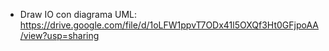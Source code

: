 - Draw IO con diagrama UML: https://drive.google.com/file/d/1oLFW1ppvT7ODx41l5OXQf3Ht0GFjpoAA/view?usp=sharing
